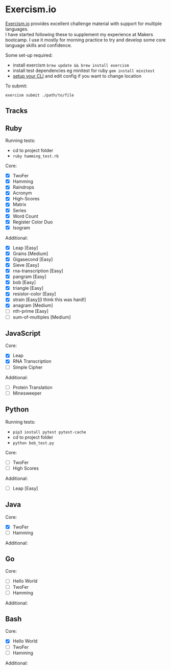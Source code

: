 Exercism.io
======

[Exercism.io](https://exercism.io/) provides excellent challenge material with support for multiple languages.  
I have started following these to supplement my experience at Makers bootcamp. I use it mostly for morning practice to try and develop some core language skills and confidence. 

Some set-up required:

- install exercism `brew update && brew install exercism`
- install test dependencies eg minitest for ruby `gem install minitest`
- [setup your CLI](https://exercism.io/cli-walkthrough) and edit config if you want to change location

To submit:

`exercism submit ./path/to/file`

Tracks
---

Ruby
----

Running tests:

- cd to project folder
- `ruby hamming_test.rb`

Core:

- [x] TwoFer
- [x] Hamming
- [x] Raindrops
- [x] Acronym
- [x] High-Scores
- [x] Matrix
- [x] Series
- [x] Word Count
- [x] Register Color Duo
- [x] Isogram

Additional:

- [x] Leap [Easy]
- [x] Grains [Medium]
- [x] Gigasecond [Easy]
- [x] Sieve [Easy]
- [x] rna-transcription [Easy]
- [x] pangram [Easy]
- [x] bob [Easy]
- [x] triangle [Easy]
- [x] resistor-color [Easy]
- [x] strain [Easy][I think this was hard!]
- [x] anagram [Medium]
- [ ] nth-prime [Easy]
- [ ] sum-of-multiples [Medium]

JavaScript
-------

Core:

- [x] Leap
- [x] RNA Transcription
- [ ] Simple Cipher

Additional:

- [ ] Protein Translation
- [ ] Minesweeper

Python
----

Running tests:

- `pip3 install pytest pytest-cache`
- cd to project folder
- `python bob_test.py`

Core:

- [ ] TwoFer
- [ ] High Scores

Additional:

- [ ] Leap [Easy]

Java
-----

Core:

- [x] TwoFer
- [ ] Hamming

Additional:

Go
-----

Core:
- [ ] Hello World
- [ ] TwoFer
- [ ] Hamming

Additional:

Bash
-----

Core:
- [x] Hello World
- [ ] TwoFer
- [ ] Hamming

Additional:
